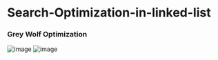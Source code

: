 # Search-Optimization-in-linked-list
### Grey Wolf Optimization
![image](https://github.com/user-attachments/assets/5e13ca18-d890-4e31-b72a-9b53801d9be2)
                              ![image](https://github.com/user-attachments/assets/671c5413-21f7-49f8-9b27-b9c02d5bd17a)

